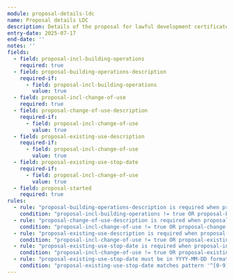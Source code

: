```yaml
---
module: proposal-details-ldc
name: Proposal details LDC
description: Details of the proposal for lawful development certificate applications
entry-date: 2025-07-17
end-date: ''
notes: ''
fields:
  - field: proposal-incl-building-operations
    required: true
  - field: proposal-building-operations-description
    required-if:
      - field: proposal-incl-building-operations
        value: true
  - field: proposal-incl-change-of-use
    required: true
  - field: proposal-change-of-use-description
    required-if:
      - field: proposal-incl-change-of-use
        value: true
  - field: proposal-existing-use-description
    required-if:
      - field: proposal-incl-change-of-use
        value: true
  - field: proposal-existing-use-stop-date
    required-if:
      - field: proposal-incl-change-of-use
        value: true
  - field: proposal-started
    required: true
rules:
  - rule: "proposal-building-operations-description is required when proposal-incl-building-operations is true"
    condition: "proposal-incl-building-operations != true OR proposal-building-operations-description is not empty"
  - rule: "proposal-change-of-use-description is required when proposal-incl-change-of-use is true"
    condition: "proposal-incl-change-of-use != true OR proposal-change-of-use-description is not empty"
  - rule: "proposal-existing-use-description is required when proposal-incl-change-of-use is true"
    condition: "proposal-incl-change-of-use != true OR proposal-existing-use-description is not empty"
  - rule: "proposal-existing-use-stop-date is required when proposal-incl-change-of-use is true"
    condition: "proposal-incl-change-of-use != true OR proposal-existing-use-stop-date is not empty"
  - rule: "proposal-existing-use-stop-date must be in YYYY-MM-DD format"
    condition: "proposal-existing-use-stop-date matches pattern '^[0-9]{4}-[0-9]{2}-[0-9]{2}$'"
---
```

